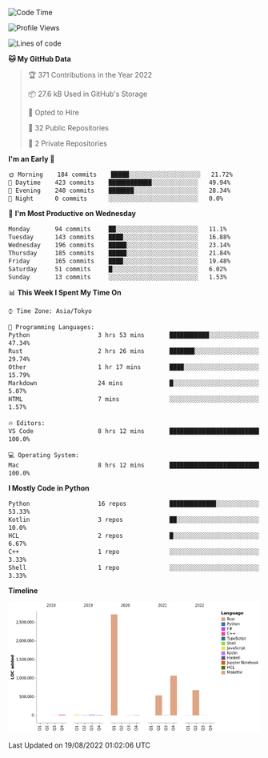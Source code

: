 <!--START_SECTION:waka-->
![Code Time](http://img.shields.io/badge/Code%20Time-434%20hrs%2036%20mins-blue)

![Profile Views](http://img.shields.io/badge/Profile%20Views-0-blue)

![Lines of code](https://img.shields.io/badge/From%20Hello%20World%20I%27ve%20Written-5%20Million%20lines%20of%20code-blue)

**🐱 My GitHub Data** 

> 🏆 371 Contributions in the Year 2022
 > 
> 📦 27.6 kB Used in GitHub's Storage 
 > 
> 💼 Opted to Hire
 > 
> 📜 32 Public Repositories 
 > 
> 🔑 2 Private Repositories  
 > 
**I'm an Early 🐤** 

```text
🌞 Morning    184 commits    █████░░░░░░░░░░░░░░░░░░░░   21.72% 
🌆 Daytime    423 commits    ████████████░░░░░░░░░░░░░   49.94% 
🌃 Evening    240 commits    ███████░░░░░░░░░░░░░░░░░░   28.34% 
🌙 Night      0 commits      ░░░░░░░░░░░░░░░░░░░░░░░░░   0.0%

```
📅 **I'm Most Productive on Wednesday** 

```text
Monday       94 commits     ██░░░░░░░░░░░░░░░░░░░░░░░   11.1% 
Tuesday      143 commits    ████░░░░░░░░░░░░░░░░░░░░░   16.88% 
Wednesday    196 commits    █████░░░░░░░░░░░░░░░░░░░░   23.14% 
Thursday     185 commits    █████░░░░░░░░░░░░░░░░░░░░   21.84% 
Friday       165 commits    ████░░░░░░░░░░░░░░░░░░░░░   19.48% 
Saturday     51 commits     █░░░░░░░░░░░░░░░░░░░░░░░░   6.02% 
Sunday       13 commits     ░░░░░░░░░░░░░░░░░░░░░░░░░   1.53%

```


📊 **This Week I Spent My Time On** 

```text
⌚︎ Time Zone: Asia/Tokyo

💬 Programming Languages: 
Python                   3 hrs 53 mins       ███████████░░░░░░░░░░░░░░   47.34% 
Rust                     2 hrs 26 mins       ███████░░░░░░░░░░░░░░░░░░   29.74% 
Other                    1 hr 17 mins        ████░░░░░░░░░░░░░░░░░░░░░   15.79% 
Markdown                 24 mins             █░░░░░░░░░░░░░░░░░░░░░░░░   5.07% 
HTML                     7 mins              ░░░░░░░░░░░░░░░░░░░░░░░░░   1.57%

🔥 Editors: 
VS Code                  8 hrs 12 mins       █████████████████████████   100.0%

💻 Operating System: 
Mac                      8 hrs 12 mins       █████████████████████████   100.0%

```

**I Mostly Code in Python** 

```text
Python                   16 repos            █████████████░░░░░░░░░░░░   53.33% 
Kotlin                   3 repos             ██░░░░░░░░░░░░░░░░░░░░░░░   10.0% 
HCL                      2 repos             █░░░░░░░░░░░░░░░░░░░░░░░░   6.67% 
C++                      1 repo              ░░░░░░░░░░░░░░░░░░░░░░░░░   3.33% 
Shell                    1 repo              ░░░░░░░░░░░░░░░░░░░░░░░░░   3.33%

```


**Timeline**

![Chart not found](https://raw.githubusercontent.com/kitagawa-hr/kitagawa-hr/main/charts/bar_graph.png) 


 Last Updated on 19/08/2022 01:02:06 UTC
<!--END_SECTION:waka-->
